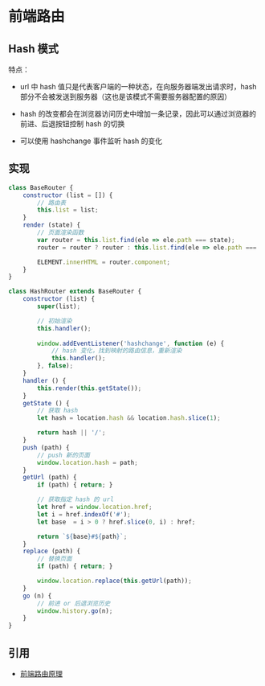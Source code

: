 # 前端路由
## Hash 模式
特点：
- url 中 hash 值只是代表客户端的一种状态，在向服务器端发出请求时，hash 部分不会被发送到服务器（这也是该模式不需要服务器配置的原因）

- hash 的改变都会在浏览器访问历史中增加一条记录，因此可以通过浏览器的前进、后退按钮控制 hash 的切换

- 可以使用 hashchange 事件监听 hash 的变化

## 实现
```js
class BaseRouter {
    constructor (list = []) {
        // 路由表
        this.list = list;
    }
    render (state) {
        // 页面渲染函数
        var router = this.list.find(ele => ele.path === state);
        router = router ? router : this.list.find(ele => ele.path === '*' || ele.path === '/');

        ELEMENT.innerHTML = router.component;
    }
}

class HashRouter extends BaseRouter {
    constructor (list) {
        super(list);

        // 初始渲染
        this.handler();
        
        window.addEventListener('hashchange', function (e) {
            // hash 变化，找到映射的路由信息，重新渲染
            this.handler();
        }, false);
    }
    handler () {
        this.render(this.getState());
    }
    getState () {
        // 获取 hash
        let hash = location.hash && location.hash.slice(1);

        return hash || '/';
    }
    push (path) {
        // push 新的页面
        window.location.hash = path;
    }
    getUrl (path) {
        if (path) { return; }

        // 获取指定 hash 的 url
        let href = window.location.href;
        let i = href.indexOf('#');
        let base  = i > 0 ? href.slice(0, i) : href;

        return `${base}#${path}`;
    }
    replace (path) {
        // 替换页面
        if (path) { return; }

        window.location.replace(this.getUrl(path));
    }
    go (n) {
        // 前进 or 后退浏览历史
        window.history.go(n);
    }
}
```

## 引用
- [前端路由原理](https://github.com/fengshi123/blog/issues/12)